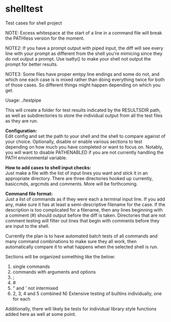 # shelltest
Test cases for shell project

NOTE: Excess whitespace at the start of a line in a command file will break
the PATHless version for the moment.

NOTE2: If you have a prompt output with piped input, the diff will see every
line with your prompt as different from the shell you're mimicing since
they do not output a prompt. Use isatty() to make your shell not output
the prompt for better results.

NOTE3: Some files have proper emtpy line endings and some do not, and which one each case is is mixed rather than doing everything twice for both of those cases. So different things might happen depending on which you get.

Usage: ./testpipe

This will create a folder for test results indicated by the RESULTSDIR path,
as well as subdirectories to store the individual output from all the test
files as they are run.

**Configuration:**  
Edit config and set the path to your shell and the shell to compare against of
your choice. Optionally, disable or enable various sections to test depending
on how much you have completed or want to focus on. Notably, you will want
to disable PATHENABLED if you are not currently handling the PATH
environmental variable.

**How to add cases to shell input checks:**  
Just make a file with the list of input lines you want and stick it in an
appropriate directory. There are three directories hooked up currently,
basiccmds, argcmds and comments. More will be forthcoming.

**Command file format:**  
Just a list of commands as if they were each a terminal input line. If you add
any, make sure it has at least a semi-descriptive filename for the case. If the
description is too complicated for a filename, then any lines beginning with a
comment (#) should output before the diff is taken. Directories that are not
comment testing will filter out lines that begin with comments before they are
input to the shell.

Currently the plan is to have automated batch tests of all commands and
many command combinations to make sure they all work, then automatically
compare it to what happens when the selected shell is run. 

Sections will be organized something like the below:

1) single commands
2) commands with arguments and options
3) ;
4) \#
5) " and ' not intermixed
6) 2, 3, 4 and 5 combined
N) Extensive testing of builtins individually, one for each

Additionally, there will likely be tests for individual library style
functions added here as well at some point.
